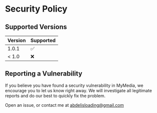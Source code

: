 # Security Policy

## Supported Versions

| Version | Supported          |
| ------- | ------------------ |
| 1.0.1   | :white_check_mark: |
| < 1.0   | :x:                |

## Reporting a Vulnerability

If you believe you have found a security vulnerability in MyMedia, we encourage you to let us know right away. We will investigate all legitimate reports and do our best to quickly fix the problem.

Open an issue, or contact me at abdelisloading@gmail.com
